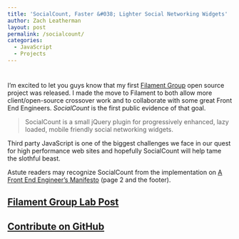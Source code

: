 ```yaml
---
title: 'SocialCount, Faster &#038; Lighter Social Networking Widgets'
author: Zach Leatherman
layout: post
permalink: /socialcount/
categories:
  - JavaScript
  - Projects
---
```

# 

I’m excited to let you guys know that my first [Filament Group][1] open source project was released. I made the move to Filament to both allow more client/open-source crossover work and to collaborate with some great Front End Engineers. *SocialCount* is the first public evidence of that goal.

 [1]: http://filamentgroup.com

> SocialCount is a small jQuery plugin for progressively enhanced, lazy loaded, mobile friendly social networking widgets.

Third party JavaScript is one of the biggest challenges we face in our quest for high performance web sites and hopefully SocialCount will help tame the slothful beast.

Astute readers may recognize SocialCount from the implementation on [A Front End Engineer’s Manifesto][2] (page 2 and the footer).

 [2]: http://f2em.com

## [Filament Group Lab Post][3]

 [3]: http://filamentgroup.com/lab/socialcount/

## [Contribute on GitHub][4]

 [4]: http://github.com/filamentgroup/socialcount/